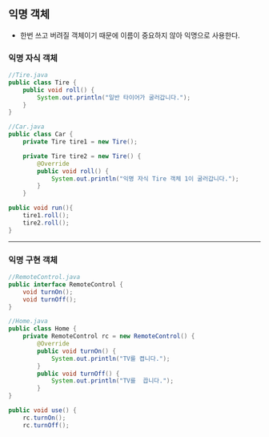 ## 익명 객체

- 한번 쓰고 버려질 객체이기 때문에 이름이 중요하지 않아 익명으로 사용한다.

### 익명 자식 객체

```java
//Tire.java
public class Tire {
	public void roll() {
		System.out.println("일반 타이어가 굴러갑니다.");
	}
}
```

```java
//Car.java
public class Car {
	private Tire tire1 = new Tire();

	private Tire tire2 = new Tire() {
		@Override
		public void roll() {
			System.out.println("익명 자식 Tire 객체 1이 굴러갑니다.");
		}
	}

public void run(){
	tire1.roll();
	tire2.roll();
}
```

---

### 익명 구현 객체

```java
//RemoteControl.java
public interface RemoteControl {
	void turnOn();
	void turnOff();
}
```

```java
//Home.java
public class Home {
	private RemoteControl rc = new RemoteControl() {
		@Override
		public void turnOn() {
			System.out.println("TV를 켭니다.");
		}
		public void turnOff() {
			System.out.println("TV를  끕니다.");
		}
}

public void use() {
	rc.turnOn();
	rc.turnOff();
```
